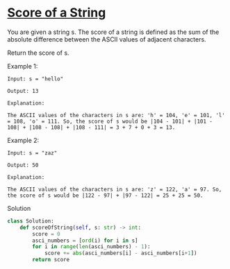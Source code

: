 # [Score of a String](https://leetcode.com/problems/score-of-a-string/description/)

You are given a string s. The score of a string is defined as the sum of the absolute difference between the ASCII values of adjacent characters.

Return the score of s.

Example 1:
```
Input: s = "hello"

Output: 13

Explanation:

The ASCII values of the characters in s are: 'h' = 104, 'e' = 101, 'l' = 108, 'o' = 111. So, the score of s would be |104 - 101| + |101 - 108| + |108 - 108| + |108 - 111| = 3 + 7 + 0 + 3 = 13.
```
Example 2:
```
Input: s = "zaz"

Output: 50

Explanation:

The ASCII values of the characters in s are: 'z' = 122, 'a' = 97. So, the score of s would be |122 - 97| + |97 - 122| = 25 + 25 = 50.
```
Solution
```python
class Solution:
    def scoreOfString(self, s: str) -> int:
        score = 0
        asci_numbers = [ord(i) for i in s]
        for i in range(len(asci_numbers) - 1):
            score += abs(asci_numbers[i] - asci_numbers[i+1])
        return score
```